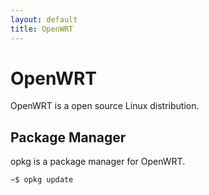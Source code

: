 ```yaml
---
layout: default
title: OpenWRT
---
```


# OpenWRT

OpenWRT is a open source Linux distribution.

## Package Manager

opkg is a package manager for OpenWRT.

```shell
~$ opkg update
```